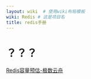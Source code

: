 ```yaml
---
layout: wiki  # 使用wiki布局模板
wiki: Redis # 这是项目名
title: redis手册
---
```


# ？？？



[Redis容量预估-极数云舟](http://www.redis.cn/redis_memory/)
